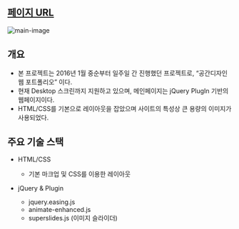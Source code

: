 ## [페이지 URL](http://cnaa97.github.io/design_portfolio)

![main-image](http://cnaa97.github.io/design_portfolio/images/main.png)

## 개요
- 본 프로젝트는 2016년 1월 중순부터 일주일 간 진행했던 프로젝트로, “공간디자인 웹 포트폴리오” 이다.
- 현재 Desktop 스크린까지 지원하고 있으며, 메인페이지는 jQuery PlugIn 기반의 웹페이지이다.
- HTML/CSS를 기본으로 레이아웃을 잡았으며 사이트의 특성상 큰 용량의 이미지가 사용되었다. 


## 주요 기술 스택

- HTML/CSS
  - 기본 마크업 및 CSS를 이용한 레이아웃
  
- jQuery & Plugin
  - jquery.easing.js
  - animate-enhanced.js
  - superslides.js (이미지 슬라이더)
  
